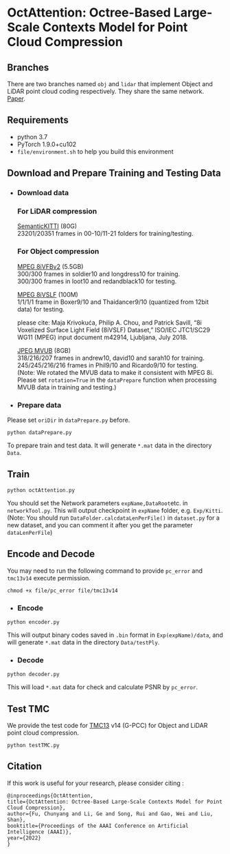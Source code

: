 <!--
 * @Author: fuchy@stu.pku.edu.cn
 * @Date: 2021-09-18 18:33:55
 * @LastEditTime: 2021-12-14 20:09:55
 * @LastEditors: FCY
 * @Description: README
 * @FilePath: /compression/README.md
-->
# OctAttention: Octree-Based Large-Scale Contexts Model for Point Cloud Compression

## Branches

There are two branches named `obj` and `lidar` that implement Object and LiDAR point cloud coding respectively. They share the same network. [Paper](http://arxiv.org/abs/2202.06028).

## Requirements
- python 3.7
- PyTorch 1.9.0+cu102
- `file/environment.sh` to help you build this environment

## Download and Prepare Training and Testing Data
- ### Download data
    ### For LiDAR compression
    
    [SemanticKITTI](http://www.semantic-kitti.org/dataset.html) (80G)  
    23201/20351 frames in 00-10/11-21 folders for training/testing. 

    ### For Object compression

    [MPEG 8iVFBv2](http://plenodb.jpeg.org/pc/8ilabs)  (5.5GB)  
    300/300 frames in soldier10 and longdress10 for training.  
    300/300 frames in loot10 and redandblack10 for testing.
    
    [MPEG 8iVSLF](https://disk.pku.edu.cn/#/link/E08699D04D09244C82E50D0C44093F34%20%E6%9C%89%E6%95%88%E6%9C%9F%E9%99%90%EF%BC%9A2025-08-31%2023:59) (100M)  
    1/1/1/1 frame in Boxer9/10 and Thaidancer9/10 (quantized from 12bit data) for testing.
    
    please cite: Maja Krivokuća, Philip A. Chou, and Patrick Savill, “8i Voxelized Surface Light  Field (8iVSLF) Dataset,” ISO/IEC  JTC1/SC29 WG11  (MPEG)  input   document m42914, Ljubljana, July 2018.

    [JPEG MVUB](http://plenodb.jpeg.org/pc/microsoft) (8GB)  
    318/216/207 frames in andrew10, david10 and sarah10 for training.  
    245/245/216/216 frames in Phil9/10 and Ricardo9/10 for testing.  
    (Note: We rotated the MVUB data to make it consistent with MPEG 8i. Please set `rotation=True` in the `dataPrepare` function when processing MVUB data in training and testing.)

- ### Prepare data
Please set `oriDir` in `dataPrepare.py` before. 
```
python dataPrepare.py
```
To prepare train and test data. It will generate `*.mat` data in the directory `Data`.  
    
## Train
```
python octAttention.py 
```
You should set the Network parameters `expName,DataRoot`etc. in `networkTool.py`.
This will output checkpoint in `expName` folder, e.g. `Exp/Kitti`. (Note: You should run `DataFolder.calcdataLenPerFile()` in `dataset.py` for a new dataset, and you can comment it after you get the parameter `dataLenPerFile`)

## Encode and Decode
You may need to run the following command to provide `pc_error` and `tmc13v14` execute permission.
```
chmod +x file/pc_error file/tmc13v14 
``` 
- ### Encode
```
python encoder.py  
```
This will output binary codes saved in `.bin` format in `Exp(expName)/data`, and will generate `*.mat` data in the directory `Data/testPly`.

- ### Decode
```
python decoder.py 
```
This will load `*.mat` data for check and calculate PSNR by `pc_error`.

## Test TMC
We provide the test code for [TMC13](https://github.com/MPEGGroup/mpeg-pcc-tmc13) v14 (G-PCC) for Object and LiDAR point cloud compression.
```
python testTMC.py
```

## Citation
If this work is useful for your research, please consider citing :

    @inproceedings{OctAttention,
    title={OctAttention: Octree-Based Large-Scale Contexts Model for Point Cloud Compression},
    author={Fu, Chunyang and Li, Ge and Song, Rui and Gao, Wei and Liu, Shan},
    booktitle={Proceedings of the AAAI Conference on Artificial Intelligence (AAAI)},
    year={2022}
    }
